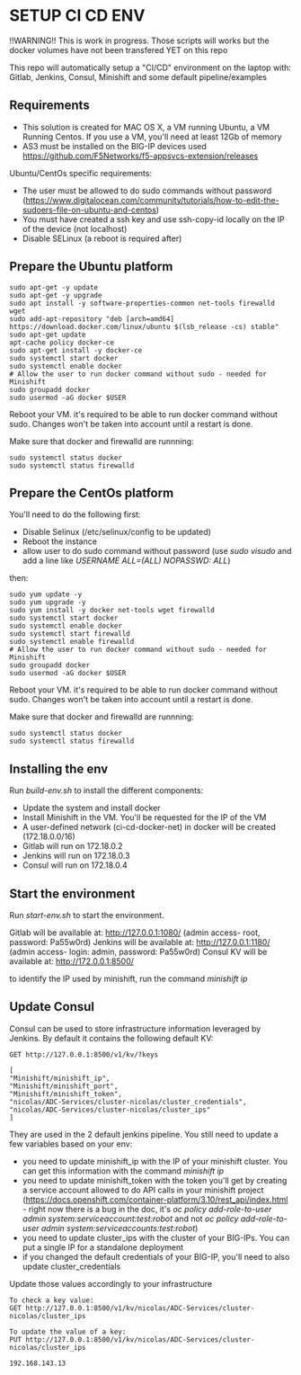SETUP CI CD ENV
===============

!!WARNING!! This is work in progress. Those scripts will works but the docker volumes have not been
    transfered YET on this repo

This repo will automatically setup a "CI/CD" environment on the laptop with: Gitlab, Jenkins, Consul, Minishift and some default pipeline/examples

Requirements
------------

* This solution is created for MAC OS X, a VM running Ubuntu, a VM Running Centos. If you use a VM, you'll need at least 12Gb of memory
* AS3 must be installed on the BIG-IP devices used <https://github.com/F5Networks/f5-appsvcs-extension/releases>

Ubuntu/CentOs specific requirements:

* The user must be allowed to do sudo commands without password                            (<https://www.digitalocean.com/community/tutorials/how-to-edit-the-sudoers-file-on-ubuntu-and-centos>)
* You must have created a ssh key and use ssh-copy-id locally on the IP of the device (not localhost)
* Disable SELinux (a reboot is required after)

Prepare the Ubuntu platform
---------------------------

    sudo apt-get -y update
    sudo apt-get -y upgrade
    sudo apt install -y software-properties-common net-tools firewalld wget
    sudo add-apt-repository "deb [arch=amd64] https://download.docker.com/linux/ubuntu $(lsb_release -cs) stable"
    sudo apt-get update
    apt-cache policy docker-ce
    sudo apt-get install -y docker-ce
    sudo systemctl start docker
    sudo systemctl enable docker
    # Allow the user to run docker command without sudo - needed for Minishift
    sudo groupadd docker
    sudo usermod -aG docker $USER

Reboot your VM. it's required to be able to run docker command without sudo. Changes won't be taken
into account until a restart is done. 

Make sure that docker and firewalld are runnning:

    sudo systemctl status docker
    sudo systemctl status firewalld

Prepare the CentOs platform
---------------------------

You'll need to do the following first:

* Disable Selinux (/etc/selinux/config to be updated)
* Reboot the instance
* allow user to do sudo command without password (use *sudo visudo* and add a line like *USERNAME ALL=(ALL)       NOPASSWD: ALL*)

then:

    sudo yum update -y
    sudo yum upgrade -y
    sudo yum install -y docker net-tools wget firewalld
    sudo systemctl start docker
    sudo systemctl enable docker
    sudo systemctl start firewalld
    sudo systemctl enable firewalld
    # Allow the user to run docker command without sudo - needed for Minishift
    sudo groupadd docker
    sudo usermod -aG docker $USER

Reboot your VM. it's required to be able to run docker command without sudo. Changes won't be taken
into account until a restart is done. 

Make sure that docker and firewalld are runnning:

    sudo systemctl status docker
    sudo systemctl status firewalld

Installing the env
------------------

Run *build-env.sh* to install the different components:

* Update the system and install docker
* Install Minishift in the VM. You'll be requested for the IP of the VM
* A user-defined network (ci-cd-docker-net) in docker will be created (172.18.0.0/16)
* Gitlab will run on 172.18.0.2
* Jenkins will run on 172.18.0.3
* Consul will run on 172.18.0.4

Start the environment
---------------------

Run *start-env.sh* to start the environment.

Gitlab will be available at: <http://127.0.0.1:1080/> (admin access- root, password: Pa55w0rd)
Jenkins will be available at: <http://127.0.0.1:1180/> (admin access- login: admin, password: Pa55w0rd)
Consul KV will be available at: <http://172.0.0.1:8500/>

to identify the IP used by minishift, run the command *minishift ip*

Update Consul
-------------

Consul can be used to store infrastructure information leveraged by Jenkins. By default it contains the following default KV:

    GET http://127.0.0.1:8500/v1/kv/?keys

    [
    "Minishift/minishift_ip",
    "Minishift/minishift_port",
    "Minishift/minishift_token",
    "nicolas/ADC-Services/cluster-nicolas/cluster_credentials",
    "nicolas/ADC-Services/cluster-nicolas/cluster_ips"
    ]

They are used in the 2 default jenkins pipeline. You still need to update a few variables based on your env:

* you need to update minishift_ip with the IP of your minishift cluster. You can get this information with the command *minishift ip*
* you need to update minishift_token with the token you'll get by creating a service account allowed to do API calls in your minishift project (<https://docs.openshift.com/container-platform/3.10/rest_api/index.html> - right now there is a bug in the doc, it's *oc policy add-role-to-user admin system:serviceaccount:test:robot* and not *oc policy add-role-to-user admin system:serviceaccounts:test:robot*)
* you need to update cluster_ips with the cluster of your BIG-IPs. You can put a single IP for a standalone deployment
* if you changed the default credentials of your BIG-IP, you'll need to also update cluster_credentials

Update those values accordingly to your infrastructure

    To check a key value:
    GET http://127.0.0.1:8500/v1/kv/nicolas/ADC-Services/cluster-nicolas/cluster_ips

    To update the value of a key:
    PUT http://127.0.0.1:8500/v1/kv/nicolas/ADC-Services/cluster-nicolas/cluster_ips

    192.168.143.13

